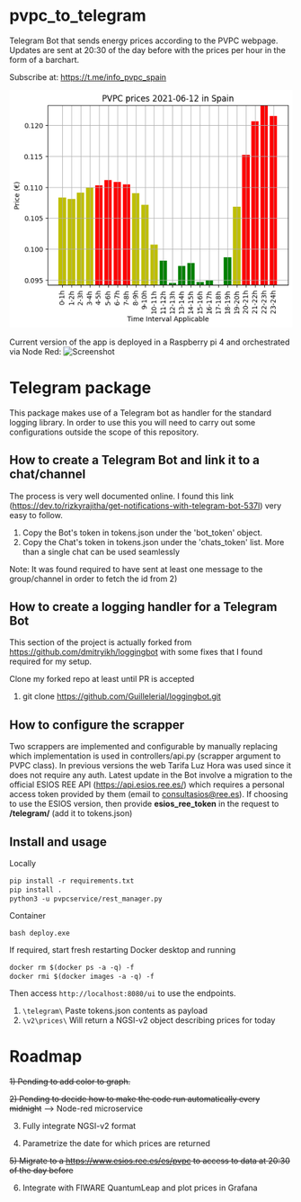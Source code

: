 # pvpc_to_telegram
Telegram Bot that sends energy prices according to the PVPC webpage. Updates are sent at 20:30 of the day before with the 
prices per hour in the form of a barchart. 

Subscribe at: https://t.me/info_pvpc_spain  

![Screenshot](media/telegrambot.PNG)


Current version of the app is deployed in a Raspberry pi 4 and orchestrated via Node Red:
![Screenshot](media/NodeRedInterface.png) 

# Telegram package
This package makes use of a Telegram bot as handler for the standard logging library. In order to use this you will 
need to carry out some configurations outside the scope of this repository.

## How to create a Telegram Bot and link it to a chat/channel 
The process is very well documented online. I found this link (https://dev.to/rizkyrajitha/get-notifications-with-telegram-bot-537l)
very easy to follow.

1) Copy the Bot's token in tokens.json under the 'bot_token' object.
2) Copy the Chat's token in tokens.json under the 'chats_token' list. More than a single chat can be used seamlessly

Note: It was found required to have sent at least one message to the group/channel in order to fetch the id from 2)

## How to create a logging handler for a Telegram Bot
This section of the project is actually forked from https://github.com/dmitryikh/loggingbot with some fixes that I 
found required for my setup.

Clone my forked repo at least until PR is accepted
1) git clone https://github.com/Guillelerial/loggingbot.git

## How to configure the scrapper
Two scrappers are implemented and configurable by manually replacing which implementation is used in controllers/api.py 
(scrapper argument to PVPC class). In previous versions the web Tarifa Luz Hora was used since it does not require any auth.
Latest update in the Bot involve a migration to the official ESIOS REE API (https://api.esios.ree.es/) 
which requires a personal access token provided by them (email to  <consultasios@ree.es>). If choosing to use the ESIOS
version, then provide **esios_ree_token** in the request to **/telegram/** (add it to tokens.json)


## Install and usage
Locally
````
pip install -r requirements.txt
pip install .
python3 -u pvpcservice/rest_manager.py
````
Container
````
bash deploy.exe
````
If required, start fresh restarting Docker desktop and running
````
docker rm $(docker ps -a -q) -f
docker rmi $(docker images -a -q) -f
````

Then access ````http://localhost:8080/ui```` to use the endpoints.
1) ````\telegram\```` Paste tokens.json contents as payload
2) ````\v2\prices\```` Will return a NGSI-v2 object describing prices for today
# Roadmap

~~1) Pending to add color to graph.~~

~~2) Pending to decide how to make the code run automatically every midnight~~ --> Node-red microservice

3) Fully integrate NGSI-v2 format

4) Parametrize the date for which prices are returned

~~5) Migrate to a https://www.esios.ree.es/es/pvpc to access to data at 20:30 of the day before~~

6) Integrate with FIWARE QuantumLeap and plot prices in Grafana

